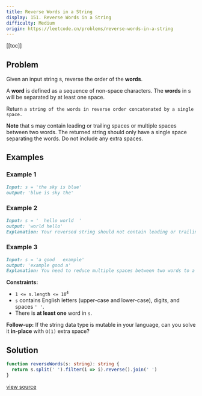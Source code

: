 ```yaml
---
title: Reverse Words in a String
display: 151. Reverse Words in a String
difficulty: Medium
origin: https://leetcode.cn/problems/reverse-words-in-a-string
---
```


[[toc]]

## Problem

Given an input string s, reverse the order of the **words**.

A **word** is defined as a sequence of non-space characters. The **words** in s will be separated by at least one space.

Return `a string of the words in reverse order concatenated by a single space.`

**Note** that s may contain leading or trailing spaces or multiple spaces between two words. The returned string should only have a single space separating the words. Do not include any extra spaces.

## Examples

### Example 1

```md
Input: s = 'the sky is blue'
output: 'blue is sky the'
```

### Example 2

```md
Input: s = '  hello world  '
output: 'world hello'
Explanation: Your reversed string should not contain leading or trailing spaces.
```

### Example 3

```md
Input: s = 'a good   example'
output: 'example good a'
Explanation: You need to reduce multiple spaces between two words to a single space in the reversed string.
```

**Constraints:**

- <code>1 &lt;= s.length &lt;= 10<sup>4</sup></code>
- <code>s</code> contains English letters (upper-case and lower-case), digits, and spaces <code>' '</code>.
- There is **at least one** word in <code>s</code>.

**Follow-up:** If the string data type is mutable in your language, can you solve it **in-place** with `O(1)` extra space?

## Solution

```ts
function reverseWords(s: string): string {
  return s.split(' ').filter(i => i).reverse().join(' ')
}
```

[view source](https://leetcode.cn/problems/reverse-words-in-a-string)
